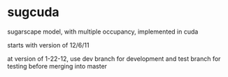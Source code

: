 sugcuda
=======

sugarscape model, with multiple occupancy, implemented in cuda

starts with version of 12/6/11

at version of 1-22-12, use dev branch for development and test branch for testing before merging into master